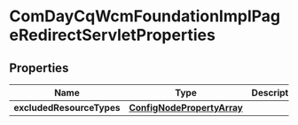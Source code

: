 
# ComDayCqWcmFoundationImplPageRedirectServletProperties

## Properties
Name | Type | Description | Notes
------------ | ------------- | ------------- | -------------
**excludedResourceTypes** | [**ConfigNodePropertyArray**](ConfigNodePropertyArray.md) |  |  [optional]



